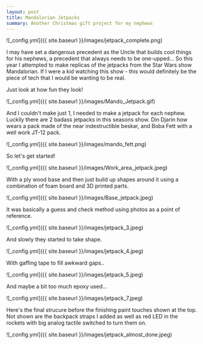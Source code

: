 ```yaml
---
layout: post
title: Mandalorian Jetpacks
summary: Another Christmas gift project for my nephews
---
```


![_config.yml]({{ site.baseurl }}/images/jetpack_complete.png)

I may have set a dangerous precedent as the Uncle that builds cool things for his nephews, a precedent that always needs to be one-upped... So this year I attempted to make replicas of the jetpacks from the Star Wars show Mandalorian. If I were a kid watching this show - this would definitely be the piece of tech that I would be wanting to be real.

Just look at how fun they look!

![_config.yml]({{ site.baseurl }}/images/Mando_Jetpack.gif)

And I couldn't make just 1, I needed to make a jetpack for each nephew. Luckily there are 2 badass jetpacks in this seasons show. Din Djarin how wears a pack made of the near indestructible beskar, and Boba Fett with a well work JT-12 pack. 

![_config.yml]({{ site.baseurl }}/images/mando_fett.png)

So let's get started!

![_config.yml]({{ site.baseurl }}/images/Work_area_jetpack.jpeg)

With a ply wood base and then just build up shapes around it using a combination of foam board and 3D printed parts.

![_config.yml]({{ site.baseurl }}/images/Base_jetpack.jpeg)

It was basically a guess and check method using photos as a point of reference.

![_config.yml]({{ site.baseurl }}/images/jetpack_3.jpeg)

And slowly they started to take shape.

![_config.yml]({{ site.baseurl }}/images/jetpack_4.jpeg)

With gaffing tape to fill awkward gaps..

![_config.yml]({{ site.baseurl }}/images/jetpack_5.jpeg)

And maybe a bit too much epoxy used... 

![_config.yml]({{ site.baseurl }}/images/jetpack_7.jpeg)

Here's the final strucure before the finishing paint touches shown at the top. Not shown are the backpack straps I added as well as red LED in the rockets with big analog tactile switched to turn them on. 

![_config.yml]({{ site.baseurl }}/images/jetpack_almost_done.jpeg)
